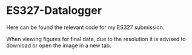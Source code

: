 # ES327-Datalogger

Here can be found the relevant code for my ES327 submission.

When viewing figures for final data, due to the resolution it is advised to download or open the image in a new tab. 
